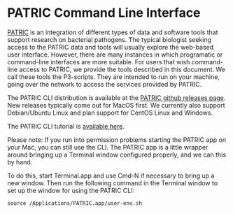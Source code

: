 # PATRIC Command Line Interface

[PATRIC](https://patricbrc.org) is an integration of different types of data and software tools that support research on bacterial pathogens. The typical biologist seeking access to the PATRIC data and tools will usually explore the web-based user interface. However, there are many instances in which programatic or command-line interfaces are more suitable. For users that wish command-line access to PATRIC, we provide the tools described in this document. We call these tools the P3-scripts. They are intended to run on your machine, going over the network to access the services provided by PATRIC.

The PATRIC CLI distribution is available at the [PATRIC github releases page](https://github.com/PATRIC3/PATRIC-distribution/releases). New releases typically come out for MacOS first. We currently also support Debian/Ubuntu Linux and plan support for CentOS Linux and Windows.

The PATRIC CLI tutorial is [available here](https://docs.patricbrc.org/cli_tutorial/index.html).

Please note: If you run into permission problems starting the PATRIC app on your Mac, you can still use the CLI. The PATRIC app is a little wrapper around bringing up a Terminal window configured properly, and we can this by hand.

To do this, start Terminal.app and use Cmd-N if necessary to bring up a new window. Then run the following command in the Terminal window to set up the window for using the PATRIC CLI:

```
source /Applications/PATRIC.app/user-env.sh
```
